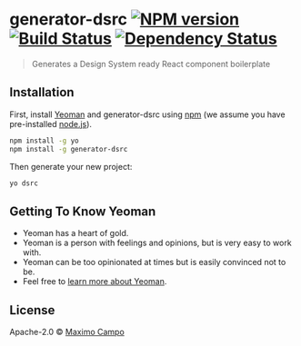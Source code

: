# generator-dsrc [![NPM version][npm-image]][npm-url] [![Build Status][travis-image]][travis-url] [![Dependency Status][daviddm-image]][daviddm-url]
> Generates a Design System ready React component boilerplate

## Installation

First, install [Yeoman](http://yeoman.io) and generator-dsrc using [npm](https://www.npmjs.com/) (we assume you have pre-installed [node.js](https://nodejs.org/)).

```bash
npm install -g yo
npm install -g generator-dsrc
```

Then generate your new project:

```bash
yo dsrc
```

## Getting To Know Yeoman

 * Yeoman has a heart of gold.
 * Yeoman is a person with feelings and opinions, but is very easy to work with.
 * Yeoman can be too opinionated at times but is easily convinced not to be.
 * Feel free to [learn more about Yeoman](http://yeoman.io/).

## License

Apache-2.0 © [Maximo Campo]()


[npm-image]: https://badge.fury.io/js/generator-dsrc.svg
[npm-url]: https://npmjs.org/package/generator-dsrc
[travis-image]: https://travis-ci.org/maximocampo/generator-dsrc.svg?branch=master
[travis-url]: https://travis-ci.org/maximocampo/generator-dsrc
[daviddm-image]: https://david-dm.org/maximocampo/generator-dsrc.svg?theme=shields.io
[daviddm-url]: https://david-dm.org/maximocampo/generator-dsrc
